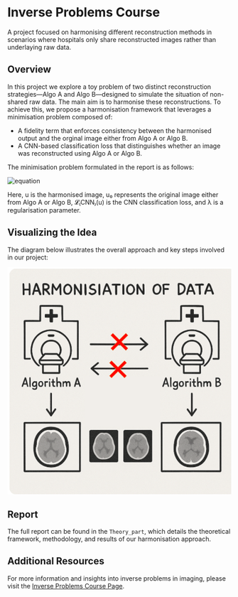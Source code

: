 # Inverse Problems Course

A project focused on harmonising different reconstruction methods in scenarios where hospitals only share reconstructed images rather than underlaying raw data.

## Overview

In this project we explore a toy problem of two distinct reconstruction strategies—Algo A and Algo B—designed to simulate the situation of non-shared raw data. The main aim is to harmonise these reconstructions. To achieve this, we propose a harmonisation framework that leverages a minimisation problem composed of:
- A fidelity term that enforces consistency between the harmonised output and the orginal image either from Algo A or Algo B.
- A CNN-based classification loss that distinguishes whether an image was reconstructed using Algo A or Algo B.

The minimisation problem formulated in the report is as follows:

![equation](https://latex.codecogs.com/svg.image?$$\min_{u}\left\{\|u-u_0\|^2&plus;\lambda\,\mathcal{L}_{\text{CNN}}(u)\right\}$$)



Here, u is the harmonised image, u₀ represents the original image either from Algo A or Algo B, 𝓛₍CNN₎(u) is the CNN classification loss, and λ is a regularisation parameter.


## Visualizing the Idea

The diagram below illustrates the overall approach and key steps involved in our project:

![Overview of the Inverse Problems Approach](Theory_part/images/overview_idea.png)

## Report

The full report can be found in the `Theory_part`, which details the theoretical framework, methodology, and results of our harmonisation approach.

## Additional Resources

For more information and insights into inverse problems in imaging, please visit the [Inverse Problems Course Page](https://tristanvanleeuwen.github.io/IP_and_Im_Lectures/intro.html).